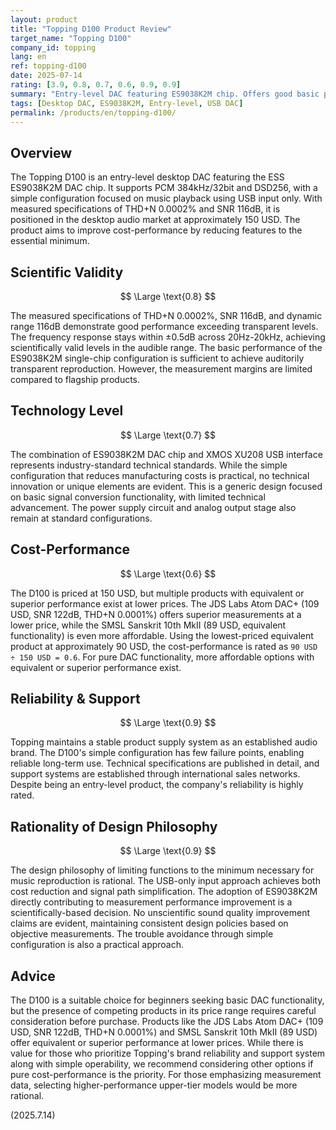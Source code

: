 ```yaml
---
layout: product
title: "Topping D100 Product Review"
target_name: "Topping D100"
company_id: topping
lang: en
ref: topping-d100
date: 2025-07-14
rating: [3.9, 0.8, 0.7, 0.6, 0.9, 0.9]
summary: "Entry-level DAC featuring ES9038K2M chip. Offers good basic performance but faces tough competition in its price range"
tags: [Desktop DAC, ES9038K2M, Entry-level, USB DAC]
permalink: /products/en/topping-d100/
---
```

## Overview

The Topping D100 is an entry-level desktop DAC featuring the ESS ES9038K2M DAC chip. It supports PCM 384kHz/32bit and DSD256, with a simple configuration focused on music playback using USB input only. With measured specifications of THD+N 0.0002% and SNR 116dB, it is positioned in the desktop audio market at approximately 150 USD. The product aims to improve cost-performance by reducing features to the essential minimum.

## Scientific Validity

$$ \Large \text{0.8} $$

The measured specifications of THD+N 0.0002%, SNR 116dB, and dynamic range 116dB demonstrate good performance exceeding transparent levels. The frequency response stays within ±0.5dB across 20Hz-20kHz, achieving scientifically valid levels in the audible range. The basic performance of the ES9038K2M single-chip configuration is sufficient to achieve auditorily transparent reproduction. However, the measurement margins are limited compared to flagship products.

## Technology Level

$$ \Large \text{0.7} $$

The combination of ES9038K2M DAC chip and XMOS XU208 USB interface represents industry-standard technical standards. While the simple configuration that reduces manufacturing costs is practical, no technical innovation or unique elements are evident. This is a generic design focused on basic signal conversion functionality, with limited technical advancement. The power supply circuit and analog output stage also remain at standard configurations.

## Cost-Performance

$$ \Large \text{0.6} $$

The D100 is priced at 150 USD, but multiple products with equivalent or superior performance exist at lower prices. The JDS Labs Atom DAC+ (109 USD, SNR 122dB, THD+N 0.0001%) offers superior measurements at a lower price, while the SMSL Sanskrit 10th MkII (89 USD, equivalent functionality) is even more affordable. Using the lowest-priced equivalent product at approximately 90 USD, the cost-performance is rated as `90 USD ÷ 150 USD = 0.6`. For pure DAC functionality, more affordable options with equivalent or superior performance exist.

## Reliability & Support

$$ \Large \text{0.9} $$

Topping maintains a stable product supply system as an established audio brand. The D100's simple configuration has few failure points, enabling reliable long-term use. Technical specifications are published in detail, and support systems are established through international sales networks. Despite being an entry-level product, the company's reliability is highly rated.

## Rationality of Design Philosophy

$$ \Large \text{0.9} $$

The design philosophy of limiting functions to the minimum necessary for music reproduction is rational. The USB-only input approach achieves both cost reduction and signal path simplification. The adoption of ES9038K2M directly contributing to measurement performance improvement is a scientifically-based decision. No unscientific sound quality improvement claims are evident, maintaining consistent design policies based on objective measurements. The trouble avoidance through simple configuration is also a practical approach.

## Advice

The D100 is a suitable choice for beginners seeking basic DAC functionality, but the presence of competing products in its price range requires careful consideration before purchase. Products like the JDS Labs Atom DAC+ (109 USD, SNR 122dB, THD+N 0.0001%) and SMSL Sanskrit 10th MkII (89 USD) offer equivalent or superior performance at lower prices. While there is value for those who prioritize Topping's brand reliability and support system along with simple operability, we recommend considering other options if pure cost-performance is the priority. For those emphasizing measurement data, selecting higher-performance upper-tier models would be more rational.

(2025.7.14)